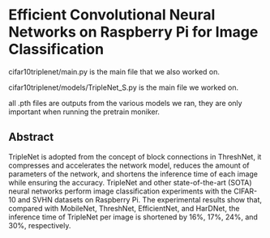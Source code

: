 # Efficient Convolutional Neural Networks on Raspberry Pi for Image Classification

cifar10triplenet/main.py is the main file that we also worked on.

cifar10triplenet/models/TripleNet_S.py is the main file we worked on.

all .pth files are outputs from the various models we ran, they are only important when running the pretrain moniker. 

## Abstract
TripleNet is adopted from the concept of block connections in ThreshNet, it compresses and accelerates the network model, reduces the amount of parameters of the network, and shortens the inference time of each image while ensuring the accuracy. TripleNet and other state-of-the-art (SOTA) neural networks perform image classification experiments with the CIFAR-10 and SVHN datasets on Raspberry Pi. The experimental results show that, compared with MobileNet, ThreshNet, EfficientNet, and HarDNet, the inference time of TripleNet per image is shortened by 16%, 17%, 24%, and 30%, respectively.

